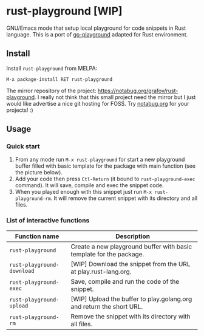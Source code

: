 <!--*- mode:markdown;mode:orgtbl;fill-column:99 -*-->
# rust-playground [WIP]

GNU/Emacs mode that setup local playground for code snippets in Rust
language.  This is a port of
[go-playground](https://github.com/grafov/go-playground) adapted for
Rust environment.

## Install

Install `rust-playground` from MELPA:

    M-x package-install RET rust-playground

The mirror repository of the project: https://notabug.org/grafov/rust-playground.
I really not think that this small project need the mirror but I just would like advertise a nice
git hosting for FOSS. Try [notabug.org](https://notabug.org) for your projects! :)

## Usage

### Quick start

1. From any mode run `M-x rust-playground` for start a new playground buffer filled with basic
   template for the package with main function (see the picture below).
1. Add your code then press `Ctl-Return` (it bound to `rust-playground-exec` command). It will save,
   compile and exec the snippet code.
1. When you played enough with this snippet just run `M-x rust-playground-rm`. It will remove the
   current snippet with its directory and all files.

### List of interactive functions

<!---
#+ORGTBL: SEND keys orgtbl-to-gfm
| Function name              | Description                                                          |
|----------------------------+----------------------------------------------------------------------|
| `rust-playground`          | Create a new playground buffer with basic template for the package.  |
| `rust-playground-download` | [WIP] Download the snippet from the URL at play.rust-lang.org.       |
| `rust-playground-exec`     | Save, compile and run the code of the snippet.                       |
| `rust-playground-upload`   | [WIP] Upload the buffer to play.golang.org and return the short URL. |
| `rust-playground-rm`       | Remove the snippet with its directory with all files.                |
-->
<!--- BEGIN RECEIVE ORGTBL keys -->
| Function name | Description |
|---|---|
| `rust-playground` | Create a new playground buffer with basic template for the package. |
| `rust-playground-download` | [WIP] Download the snippet from the URL at play.rust-lang.org. |
| `rust-playground-exec` | Save, compile and run the code of the snippet. |
| `rust-playground-upload` | [WIP] Upload the buffer to play.golang.org and return the short URL. |
| `rust-playground-rm` | Remove the snippet with its directory with all files. |
<!--- END RECEIVE ORGTBL keys -->
